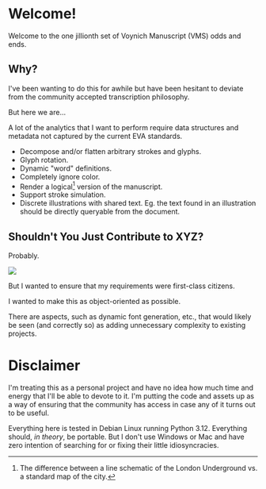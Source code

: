 # Welcome!

Welcome to the one jillionth set of Voynich Manuscript (VMS) odds and ends.

## Why?

I've been wanting to do this for awhile but have been hesitant to deviate from the community accepted transcription philosophy.

But here we are...

A lot of the analytics that I want to perform require data structures and metadata not captured by the current EVA standards.

* Decompose and/or flatten arbitrary strokes and glyphs.
* Glyph rotation.
* Dynamic "word" definitions.
* Completely ignore color.
* Render a logical[^1] version of the manuscript.
* Support stroke simulation.
* Discrete illustrations with shared text. Eg. the text found in an illustration should be directly queryable from the document.

## Shouldn't You Just Contribute to XYZ?

Probably.



![](https://imgs.xkcd.com/comics/standards.png)

But I wanted to ensure that my requirements were first-class citizens.

I wanted to make this as object-oriented as possible.

There are aspects, such as dynamic font generation, etc., that would likely be seen (and correctly so) as adding unnecessary complexity to existing projects.

# Disclaimer

I'm treating this as a personal project and have no idea how much time and energy that I'll be able to devote to it. I'm putting the code and assets up as a way of ensuring that the community has access in case any of it turns out to be useful.

Everything here is tested in Debian Linux running Python 3.12. Everything should, *in theory*, be portable. But I don't use Windows or Mac and have zero intention of searching for or fixing their little idiosyncracies. 

[^1]: The difference between a line schematic of the London Underground vs. a standard map of the city.

